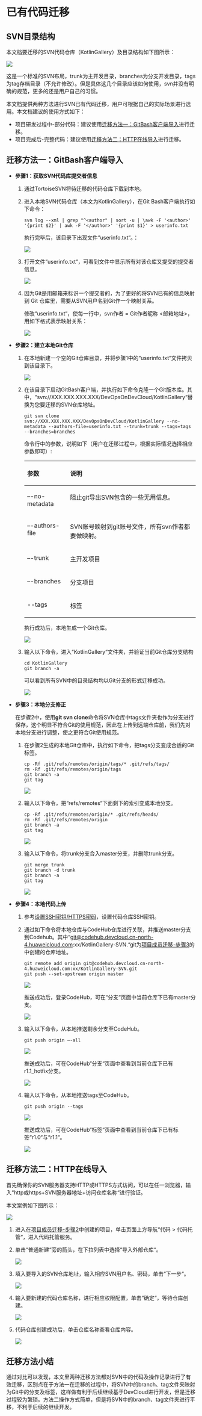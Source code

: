 # **已有代码迁移**<a name="ZH-CN_TOPIC_0235814001"></a>

## **SVN目录结构**<a name="section3193102111509"></a>

本文档要迁移的SVN代码仓库（KotlinGallery）及目录结构如下图所示：

![](figures/SVN迁移-11.png)

这是一个标准的SVN布局，trunk为主开发目录，branches为分支开发目录，tags为tag存档目录（不允许修改）。但是具体这几个目录应该如何使用，svn并没有明确的规范，更多的还是用户自己的习惯。

本文档提供两种方法进行SVN已有代码迁移，用户可根据自己的实际场景进行选用。本文档建议的使用方式如下：

-   项目研发过程中-部分代码：建议使用[迁移方法一：GitBash客户端导入](#section358022155619)进行迁移。
-   项目完成后-完整代码：建议使用[迁移方法二：HTTP在线导入](#section1566655328)进行迁移。

## **迁移方法一：GitBash客户端导入**<a name="section358022155619"></a>

-   **步骤1：获取SVN代码库提交者信息**
    1.  通过TortoiseSVN将待迁移的代码仓库下载到本地。
    2.  进入本地SVN代码仓库（本文为KotlinGallery），在Git Bash客户端执行如下命令：

        ```
        svn log --xml | grep "^<author" | sort -u | \awk -F '<author>' '{print $2}' | awk -F '</author>' '{print $1}' > userinfo.txt
        ```

        执行完毕后，该目录下出现文件“userinfo.txt“。：

        ![](figures/SVN迁移-12.png)

    3.  打开文件“userinfo.txt“，可看到文件中显示所有对该仓库又提交的提交者信息。

        ![](figures/SVN迁移-13.png)

    4.  因为Git是用邮箱来标识一个提交者的，为了更好的将SVN已有的信息映射到 Git 仓库里，需要从SVN用户名到Git作一个映射关系。

        修改“userinfo.txt“，使每一行中，svn作者 = Git作者昵称 <邮箱地址\>，用如下格式表示映射关系：

        ![](figures/SVN迁移-14.png)


-   **步骤2：建立本地Git仓库**
    1.  在本地新建一个空的Git仓库目录，并将步骤1中的“userinfo.txt“文件拷贝到该目录下。

        ![](figures/SVN迁移-15.png)

    2.  在该目录下启动GitBash客户端，并执行如下命令克隆一个Git版本库。其中，“svn://XXX.XXX.XXX.XXX/DevOpsOnDevCloud/KotlinGallery“替换为您要迁移的SVN仓库地址。

        ```
        git svn clone svn://XXX.XXX.XXX.XXX/DevOpsOnDevCloud/KotlinGallery --no-metadata --authors-file=userinfo.txt --trunk=trunk --tags=tags --branches=branches
        ```

        命令行中的参数，说明如下（用户在迁移过程中，根据实际情况选择相应参数即可）:

        <a name="table262264791919"></a>
        <table><thead align="left"><tr id="row12622847141914"><th class="cellrowborder" valign="top" width="25%" id="mcps1.1.3.1.1"><p id="p16221947151916"><a name="p16221947151916"></a><a name="p16221947151916"></a><strong id="b14881597197"><a name="b14881597197"></a><a name="b14881597197"></a>参数</strong></p>
        </th>
        <th class="cellrowborder" valign="top" width="75%" id="mcps1.1.3.1.2"><p id="p66229478192"><a name="p66229478192"></a><a name="p66229478192"></a><strong id="b121011359181916"><a name="b121011359181916"></a><a name="b121011359181916"></a>说明</strong></p>
        </th>
        </tr>
        </thead>
        <tbody><tr id="row8622174717197"><td class="cellrowborder" valign="top" width="25%" headers="mcps1.1.3.1.1 "><p id="p562294712195"><a name="p562294712195"></a><a name="p562294712195"></a>–-no-metadata</p>
        </td>
        <td class="cellrowborder" valign="top" width="75%" headers="mcps1.1.3.1.2 "><p id="p17622194761918"><a name="p17622194761918"></a><a name="p17622194761918"></a>阻止git导出SVN包含的一些无用信息。</p>
        </td>
        </tr>
        <tr id="row862216478194"><td class="cellrowborder" valign="top" width="25%" headers="mcps1.1.3.1.1 "><p id="p106224474195"><a name="p106224474195"></a><a name="p106224474195"></a>–-authors-file</p>
        </td>
        <td class="cellrowborder" valign="top" width="75%" headers="mcps1.1.3.1.2 "><p id="p1162218477192"><a name="p1162218477192"></a><a name="p1162218477192"></a>SVN账号映射到git账号文件，所有svn作者都要做映射。</p>
        </td>
        </tr>
        <tr id="row1462214474199"><td class="cellrowborder" valign="top" width="25%" headers="mcps1.1.3.1.1 "><p id="p1862216472199"><a name="p1862216472199"></a><a name="p1862216472199"></a>–-trunk</p>
        </td>
        <td class="cellrowborder" valign="top" width="75%" headers="mcps1.1.3.1.2 "><p id="p146220473199"><a name="p146220473199"></a><a name="p146220473199"></a>主开发项目</p>
        </td>
        </tr>
        <tr id="row166231447101912"><td class="cellrowborder" valign="top" width="25%" headers="mcps1.1.3.1.1 "><p id="p1262374715195"><a name="p1262374715195"></a><a name="p1262374715195"></a>–-branches</p>
        </td>
        <td class="cellrowborder" valign="top" width="75%" headers="mcps1.1.3.1.2 "><p id="p462316471198"><a name="p462316471198"></a><a name="p462316471198"></a>分支项目</p>
        </td>
        </tr>
        <tr id="row1623144791916"><td class="cellrowborder" valign="top" width="25%" headers="mcps1.1.3.1.1 "><p id="p10623194731913"><a name="p10623194731913"></a><a name="p10623194731913"></a>--tags</p>
        </td>
        <td class="cellrowborder" valign="top" width="75%" headers="mcps1.1.3.1.2 "><p id="p66231047121920"><a name="p66231047121920"></a><a name="p66231047121920"></a>标签</p>
        </td>
        </tr>
        </tbody>
        </table>

        执行成功后，本地生成一个Git仓库。

        ![](figures/SVN迁移-16.png)

    3.  输入以下命令，进入“KotlinGallery“文件夹，并验证当前Git仓库分支结构

        ```
        cd KotlinGallery
        git branch -a
        ```

        可以看到所有SVN中的目录结构均以Git分支的形式迁移成功。

        ![](figures/SVN迁移-18.png)


-   **步骤3：本地分支修正**

    在步骤2中，使用**git svn clone**命令将SVN仓库中tags文件夹也作为分支进行保存，这个明显不符合Git的使用规范，因此在上传到远端仓库前，我们先对本地分支进行调整，使之更符合Git使用规范。

    1.  在步骤2生成的本地Git仓库中，执行如下命令，把tags分支变成合适的Git 标签。

        ```
        cp -Rf .git/refs/remotes/origin/tags/* .git/refs/tags/
        rm -Rf .git/refs/remotes/origin/tags
        git branch -a
        git tag
        ```

        ![](figures/SVN迁移-19.png)

    2.  输入以下命令，把“refs/remotes“下面剩下的索引变成本地分支。

        ```
        cp -Rf .git/refs/remotes/origin/* .git/refs/heads/
        rm -Rf .git/refs/remotes/origin
        git branch -a
        git tag
        ```

        ![](figures/SVN迁移-20.png)

    3.  输入以下命令，将trunk分支合入master分支，并删除trunk分支。

        ```
        git merge trunk
        git branch -d trunk
        git branch -a
        git tag
        ```

        ![](figures/SVN迁移-21.png)


-   **步骤4：本地代码上传**
    1.  参考[设置SSH密钥/HTTPS密码](https://support.huaweicloud.com/usermanual-codehub/devcloud_hlp_00083.html)，设置代码仓库SSH密钥。
    2.  通过如下命令将本地仓库与CodeHub仓库进行关联，并推送master分支到Codehub。其中“git@codehub.devcloud.cn-north-4.huaweicloud.com:xx/KotlinGallery-SVN.“git为[项目成员迁移-步骤3](SVN迁移-项目成员迁移.md#section480644834912)的中创建的仓库地址。

        ```
        git remote add origin git@codehub.devcloud.cn-north-4.huaweicloud.com:xx/KotlinGallery-SVN.git
        git push --set-upstream origin master
        ```

        ![](figures/SVN迁移-22.png)

        推送成功后，登录CodeHub，可在“分支“页面中当前仓库下已有master分支。

        ![](figures/SVN迁移-23.png)

    3.  输入以下命令，从本地推送剩余分支至CodeHub。

        ```
        git push origin –-all
        ```

        ![](figures/SVN迁移-24.png)

        推送成功后，可在CodeHub“分支“页面中查看到当前仓库下已有r1.1\_hotfix分支。

        ![](figures/SVN迁移-25.png)

    4.  输入以下命令，从本地推送tags至CodeHub。

        ```
        git push origin --tags
        ```

        ![](figures/SVN迁移-26.png)

        推送成功后，可在CodeHub“标签“页面中查看到当前仓库下已有标签“r1.0“与“r1.1“。

        ![](figures/SVN迁移-27.png)



## **迁移方法二：HTTP在线导入**<a name="section1566655328"></a>

首先确保你的SVN服务器支持HTTP或HTTPS方式访问，可以在任一浏览器，输入“http或https+SVN服务器地址+访问仓库名称“进行验证。

本文案例如下图所示：

![](figures/SVN迁移-28.png)

1.  进入在[项目成员迁移-步骤2](SVN迁移-项目成员迁移.md#section149687147492)中创建的项目，单击页面上方导航“代码  \>  代码托管“，进入代码托管服务。
2.  单击“普通新建“旁的箭头，在下拉列表中选择“导入外部仓库“。

    ![](figures/SVN迁移-29.png)

3.  填入要导入的SVN仓库地址，输入相应SVN用户名、密码，单击“下一步“。

    ![](figures/SVN迁移-30.png)

4.  输入要新建的代码仓库名称，进行相应权限配置，单击“确定“，等待仓库创建。

    ![](figures/SVN迁移-31.png)

5.  代码仓库创建成功后，单击仓库名称查看仓库内容。

    ![](figures/SVN迁移-32.png)


## **迁移方法小结**<a name="section105618314234"></a>

通过对比可以发现，本文里两种迁移方法都对SVN中的代码及操作记录进行了有效迁移，区别点在于方法一在迁移的过程中，将SVN中的branch、tag文件夹映射为Git中的分支及标签，这样做有利于后续继续基于DevCloud进行开发，但是迁移过程较为繁琐。方法二操作方式简单，但是将SVN中的branch、tag文件夹进行平移，不利于后续的继续开发。

